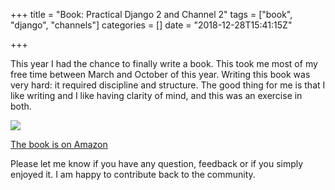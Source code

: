 +++
title = "Book: Practical Django 2 and Channel 2"
tags = ["book", "django", "channels"]
categories = []
date = "2018-12-28T15:41:15Z"

+++

This year I had the chance to finally write a book. This took me most of my free time between March and October of this year. Writing this book was very hard: it required discipline and structure. The good thing for me is that I like writing and I like having clarity of mind, and this was an exercise in both.

![](/attachments/practical-django2-bookcover.png)

[The book is on Amazon](https://www.amazon.co.uk/Practical-Django-Channels-Applications-Capabilities/dp/1484240987/)

Please let me know if you have any question, feedback or if you simply enjoyed it. I am happy to contribute back to the community.
